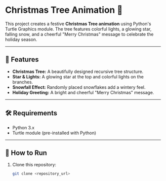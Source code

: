 # Christmas Tree Animation 🎄

This project creates a festive **Christmas Tree animation** using Python's Turtle Graphics module. The tree features colorful lights, a glowing star, falling snow, and a cheerful "Merry Christmas" message to celebrate the holiday season.

---

## 🌟 Features

- **Christmas Tree:** A beautifully designed recursive tree structure.
- **Star & Lights:** A glowing star at the top and colorful lights on the branches.
- **Snowfall Effect:** Randomly placed snowflakes add a wintery feel.
- **Holiday Greeting:** A bright and cheerful "Merry Christmas" message.

---

## 🛠️ Requirements

- Python 3.x
- Turtle module (pre-installed with Python)

---

## 🚀 How to Run

1. Clone this repository:
   ```bash
   git clone <repository_url>
   ```
